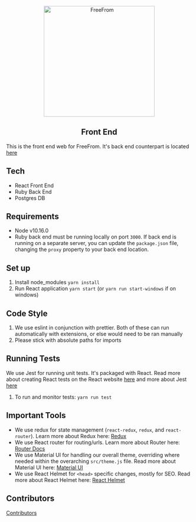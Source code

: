<p align="center">
  <a href="http://www.freefrom.org/">
    <img alt="FreeFrom" src="http://static1.squarespace.com/static/56a24df4d8af10a5072bed7c/t/56a2631b841aba12ab7f66d0/1562878613622/?format=1500w" width="300" />
  </a>
</p>
<h2 align="center">Front End</h2>

This is the front end web for FreeFrom. It's back end counterpart is located [here](https://github.com/RagtagOpen/freefrom-compensation-api)

## Tech
- React Front End
- Ruby Back End
- Postgres DB

## Requirements
- Node v10.16.0
- Ruby back end must be running locally on port `3000`. If back end is running on a separate server, you can update the `package.json` file, changing the `proxy` property to your back end location.

## Set up
1. Install node_modules `yarn install`
2. Run React application `yarn start` (or `yarn run start-windows` if on windows)

## Code Style
1. We use eslint in conjunction with prettier. Both of these can run automatically with extensions, or else would need to be ran manually
2. Please stick with absolute paths for imports

## Running Tests
We use Jest for running unit tests. It's packaged with React. Read more about creating React tests on the React website [here](https://create-react-app.dev/docs/running-tests/) and more about Jest [here](https://jestjs.io/docs/en/getting-started)

1. To run and monitor tests: `yarn run test`

## Important Tools
- We use redux for state management (`react-redux`, `redux`, and `react-router`). Learn more about Redux here: [Redux](https://redux.js.org/)
- We use React router for routing/urls. Learn more about Router here: [Router Docs](https://reacttraining.com/react-router/web/guides/quick-start)
- We use Material UI for handling our overall theme, overriding where needed within the overarching `src/theme.js` file. Read more about Material UI here: [Material UI](https://material-ui.com/)
- We use React Helmet for `<head>` specific changes, mostly for SEO. Read more about React Helmet here: [React Helmet](https://github.com/nfl/react-helmet)

## Contributors
[Contributors](https://github.com/RagtagOpen/freefrom-compensation-web/blob/master/CONTRIBUTING.md)

